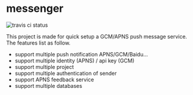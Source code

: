 # messenger

![travis ci status](https://travis-ci.org/kaija/messenger.svg?branch=master)

This project is made for quick setup a GCM/APNS push message service.
The features list as follow.

* support multiple push notification APNS/GCM/Baidu...
* support multiple identity (APNS) / api key (GCM)
* support multiple project
* support multiple authentication of sender
* support APNS feedback service
* support multiple databases
